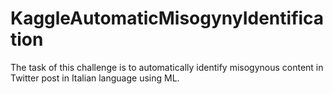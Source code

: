 # KaggleAutomaticMisogynyIdentification
The task of this challenge is to automatically identify misogynous content in Twitter post in Italian language using ML.
